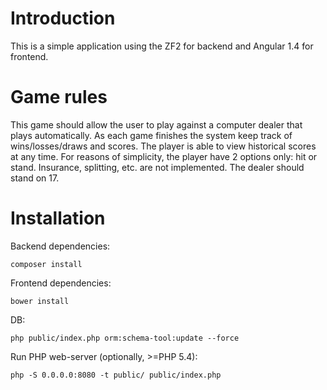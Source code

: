 # Introduction
This is a simple application using the ZF2 for backend and Angular 1.4 for frontend.

# Game rules
This game should allow the user to play against a computer dealer that plays automatically.
As each game finishes the system keep track of wins/losses/draws and scores.
The player is able to view historical scores at any time.
For reasons of simplicity, the player have 2 options only: hit or stand. Insurance, splitting, etc. are not implemented. The dealer should stand on 17.

# Installation

Backend dependencies:

`composer install`

Frontend dependencies:

`bower install`

DB:

`php public/index.php orm:schema-tool:update --force`

Run PHP web-server (optionally, >=PHP 5.4):

`php -S 0.0.0.0:8080 -t public/ public/index.php`